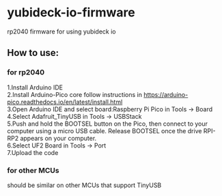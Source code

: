 # yubideck-io-firmware
rp2040 firmware for using yubideck io

## How to use:
### for rp2040
1.Install Arduino IDE<br>
2.Install Arduino-Pico core follow instructions in https://arduino-pico.readthedocs.io/en/latest/install.html<br>
3.Open Arduino IDE and select board:Raspberry Pi Pico in Tools -> Board<br>
4.Select Adafruit_TinyUSB in Tools -> USBStack<br>
5.Push and hold the BOOTSEL button on the Pico, then connect to your computer using a micro USB cable. Release BOOTSEL once the drive RPI-RP2 appears on your computer.<br>
6.Select UF2 Board in Tools -> Port<br>
7.Upload the code<br>

### for other MCUs
should be similar on other MCUs that support TinyUSB<br>
